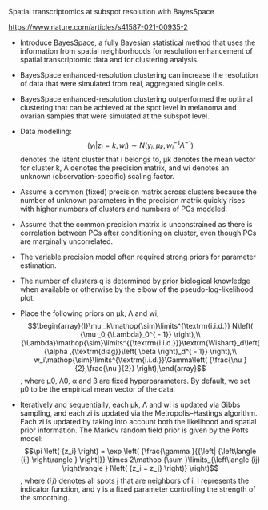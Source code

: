 Spatial transcriptomics at subspot resolution with BayesSpace

https://www.nature.com/articles/s41587-021-00935-2

- Introduce BayesSpace, a fully Bayesian statistical method that uses the information from spatial neighborhoods for resolution enhancement 
of spatial transcriptomic data and for clustering analysis.

- BayesSpace enhanced-resolution clustering can increase the resolution of data that were simulated from real, aggregated single cells.

- BayesSpace enhanced-resolution clustering outperformed the optimal clustering that can be achieved at the spot level in melanoma and 
ovarian samples that were simulated at the subspot level.

- Data modelling: 
 $$\left( {y_i{\mathrm{|}}z_i = k,w_i} \right) \sim N\left( {y_i;\mu _k,w_i^{ - 1}{\Lambda}^{ - 1}} \right)$$
denotes the latent cluster that i belongs to, μk denotes the mean vector for cluster k, Λ denotes the precision matrix, and wi denotes an unknown (observation-specific) scaling factor.

- Assume a common (fixed) precision matrix across clusters because the number of unknown parameters in the precision matrix quickly rises with higher numbers of 
clusters and numbers of PCs modeled.

- Assume that the common precision matrix is unconstrained as there is correlation between PCs after conditioning on cluster, even though PCs are marginally 
uncorrelated.

- The variable precision model often required strong priors for parameter estimation.

- The number of clusters q is determined by prior biological knowledge when available or otherwise by the elbow of the pseudo-log-likelihood plot.

- Place the following priors on μk, Λ and wi, 
 $$\begin{array}{l}\mu _k\mathop{\sim}\limits^{\textrm{i.i.d.}} N\left( {\mu _0,{\Lambda}_0^{ - 1}} \right),\\ {\Lambda}\mathop{\sim}\limits^{{\textrm{i.i.d.}}}\textrm{Wishart}_d\left( {\alpha ,{\textrm{diag}}\left( \beta \right)_d^{ - 1}} \right),\\ w_i\mathop{\sim}\limits^{\textrm{i.i.d.}}\Gamma\left( {\frac{\nu }{2},\frac{\nu }{2}} \right),\end{array}$$ ,
where μ0, Λ0, α and β are fixed hyperparameters. By default, we set μ0 to be the empirical mean vector of the data.

- Iteratively and sequentially, each μk, Λ and wi is updated via Gibbs sampling, and each zi is updated via the Metropolis–Hastings algorithm. Each zi is updated by taking into account both the likelihood and spatial prior information.
The Markov random field prior is given by the Potts model:
$$\pi \left( {z_i} \right) = \exp \left( {\frac{\gamma }{{\left| {\left\langle {ij} \right\rangle } \right|}} \times 2\mathop {\sum }\limits_{\left\langle {ij} \right\rangle } I\left( {z_i = z_j} \right)} \right)$$,
where $\left\langle {i\,j} \right\rangle$ denotes all spots j that are neighbors of i, I represents the indicator function, and γ is a fixed parameter controlling the strength of the smoothing.
